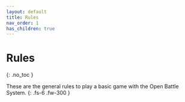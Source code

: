 ```yaml
---
layout: default
title: Rules
nav_order: 1
has_children: true
---
```


# Rules
{: .no_toc }


These are the general rules to play a basic game with the Open Battle System.
{: .fs-6 .fw-300 }
